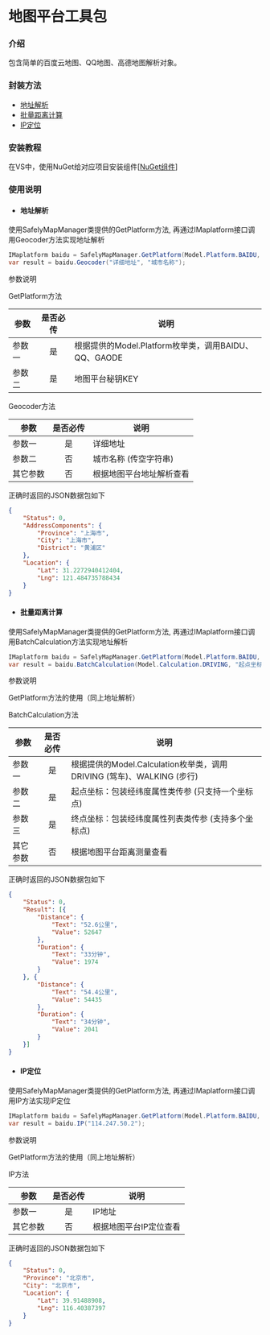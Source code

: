 # 地图平台工具包

### 介绍
包含简单的百度云地图、QQ地图、高德地图解析对象。

### 封装方法
* [地址解析](index.md#地址解析)
* [批量距离计算](index.md#批量距离计算)
* [IP定位](index.md#IP定位)

### 安装教程

在VS中，使用NuGet给对应项目安装组件[[NuGet组件](https://www.nuget.org/packages/Maplatform/)]

### 使用说明

* #### 地址解析

使用SafelyMapManager类提供的GetPlatform方法, 再通过IMaplatform接口调用Geocoder方法实现地址解析


```C#
IMaplatform baidu = SafelyMapManager.GetPlatform(Model.Platform.BAIDU, "获取相应平台秘钥KEY");
var result = baidu.Geocoder("详细地址", "城市名称");
```

参数说明

GetPlatform方法

| 参数 | 是否必传 | 说明 |
| ---- | :----: | ---- |
| 参数一 | 是 | 根据提供的Model.Platform枚举类，调用BAIDU、QQ、GAODE |
| 参数二 | 是 | 地图平台秘钥KEY |

Geocoder方法

| 参数 | 是否必传 | 说明 |
| ---- | :----: | ---- |
| 参数一 | 是 | 详细地址 |
| 参数二 | 否 | 城市名称 (传空字符串) |
| 其它参数 | 否 | 根据地图平台地址解析查看 |

正确时返回的JSON数据包如下

```json
{
    "Status": 0,
    "AddressComponents": {
	    "Province": "上海市",
	    "City": "上海市",
	    "District": "黄浦区"
    },
    "Location": {
	    "Lat": 31.2272940412404,
	    "Lng": 121.484735788434
    }
}
```


* #### 批量距离计算

使用SafelyMapManager类提供的GetPlatform方法, 再通过IMaplatform接口调用BatchCalculation方法实现地址解析

```C#
IMaplatform baidu = SafelyMapManager.GetPlatform(Model.Platform.BAIDU, "获取相应平台秘钥KEY");
var result = baidu.BatchCalculation(Model.Calculation.DRIVING, "起点坐标", "终点坐标");
```


参数说明

GetPlatform方法的使用（同上地址解析）

BatchCalculation方法

| 参数 | 是否必传 | 说明 |
| ---- | :----: | ---- |
| 参数一 | 是 | 根据提供的Model.Calculation枚举类，调用DRIVING (驾车)、WALKING (步行) |
| 参数二 | 是 | 起点坐标：包装经纬度属性类传参 (只支持一个坐标点) |
| 参数三 | 是 | 终点坐标：包装经纬度属性列表类传参 (支持多个坐标点) |
| 其它参数 | 否 | 根据地图平台距离测量查看 |

正确时返回的JSON数据包如下

```json
{
    "Status": 0,
    "Result": [{
	    "Distance": {
	        "Text": "52.6公里",
	        "Value": 52647
	    },
	    "Duration": {
	        "Text": "33分钟",
	        "Value": 1974
	    }
    }, {
	    "Distance": {
	        "Text": "54.4公里",
	        "Value": 54435
	    },
	    "Duration": {
	        "Text": "34分钟",
	        "Value": 2041
	    }
    }]
}
```
* #### IP定位

使用SafelyMapManager类提供的GetPlatform方法, 再通过IMaplatform接口调用IP方法实现IP定位

```C#
IMaplatform baidu = SafelyMapManager.GetPlatform(Model.Platform.BAIDU, "获取相应平台秘钥KEY");
var result = baidu.IP("114.247.50.2");
```


参数说明

GetPlatform方法的使用（同上地址解析）

IP方法

| 参数 | 是否必传 | 说明 |
| ---- | :----: | ---- |
| 参数一 | 是 | IP地址 |
| 其它参数 | 否 | 根据地图平台IP定位查看 |

正确时返回的JSON数据包如下

```json
{
    "Status": 0,
    "Province": "北京市",
    "City": "北京市",
    "Location": {
        "Lat": 39.91488908,
        "Lng": 116.40387397
    }
}
```
